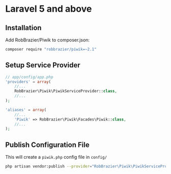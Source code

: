 # Laravel 5 and above

## Installation

Add RobBrazier/Piwik to composer.json:

```bash
composer require "robbrazier/piwik=~2.1"
```

## Setup Service Provider

```php
// app/config/app.php
'providers' = array(
    //...
    RobBrazier\Piwik\PiwikServiceProvider::class,
    //...
);

'aliases' = array(
    //...
    'Piwik' => RobBrazier\Piwik\Facades\Piwik::class,
    //...
);
```

## Publish Configuration File

This will create a `piwik.php` config file in `config/`

```bash
php artisan vendor:publish --provider="RobBrazier\Piwik\PiwikServiceProvider" --tag="config"
```

